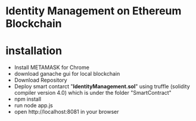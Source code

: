 # Identity Management on Ethereum Blockchain

# installation
<ul>
    <li>Install METAMASK for Chrome </li>
    <li>download ganache gui for local blockchain</li>
    <li>Download Repository</li>
    <li>Deploy smart contarct "<b>IdentityManagement.sol</b>" using truffle (solidity compiler version 4.0)  which is under the folder "SmartContract" 
    <li>npm install</li>
    <li>run node app.js</li>
    <li>open http://localhost:8081 in your browser</li>
</ul>
